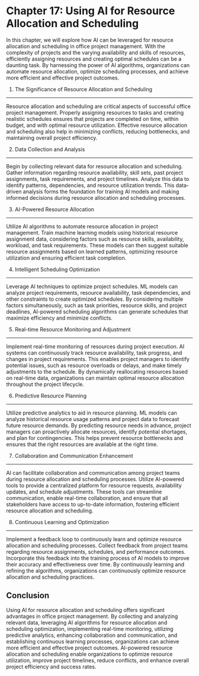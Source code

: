 Chapter 17: Using AI for Resource Allocation and Scheduling
===========================================================

In this chapter, we will explore how AI can be leveraged for resource allocation and scheduling in office project management. With the complexity of projects and the varying availability and skills of resources, efficiently assigning resources and creating optimal schedules can be a daunting task. By harnessing the power of AI algorithms, organizations can automate resource allocation, optimize scheduling processes, and achieve more efficient and effective project outcomes.

1. The Significance of Resource Allocation and Scheduling
---------------------------------------------------------

Resource allocation and scheduling are critical aspects of successful office project management. Properly assigning resources to tasks and creating realistic schedules ensures that projects are completed on time, within budget, and with optimal resource utilization. Effective resource allocation and scheduling also help in minimizing conflicts, reducing bottlenecks, and maintaining overall project efficiency.

2. Data Collection and Analysis
-------------------------------

Begin by collecting relevant data for resource allocation and scheduling. Gather information regarding resource availability, skill sets, past project assignments, task requirements, and project timelines. Analyze this data to identify patterns, dependencies, and resource utilization trends. This data-driven analysis forms the foundation for training AI models and making informed decisions during resource allocation and scheduling processes.

3. AI-Powered Resource Allocation
---------------------------------

Utilize AI algorithms to automate resource allocation in project management. Train machine learning models using historical resource assignment data, considering factors such as resource skills, availability, workload, and task requirements. These models can then suggest suitable resource assignments based on learned patterns, optimizing resource utilization and ensuring efficient task completion.

4. Intelligent Scheduling Optimization
--------------------------------------

Leverage AI techniques to optimize project schedules. ML models can analyze project requirements, resource availability, task dependencies, and other constraints to create optimized schedules. By considering multiple factors simultaneously, such as task priorities, resource skills, and project deadlines, AI-powered scheduling algorithms can generate schedules that maximize efficiency and minimize conflicts.

5. Real-time Resource Monitoring and Adjustment
-----------------------------------------------

Implement real-time monitoring of resources during project execution. AI systems can continuously track resource availability, task progress, and changes in project requirements. This enables project managers to identify potential issues, such as resource overloads or delays, and make timely adjustments to the schedule. By dynamically reallocating resources based on real-time data, organizations can maintain optimal resource allocation throughout the project lifecycle.

6. Predictive Resource Planning
-------------------------------

Utilize predictive analytics to aid in resource planning. ML models can analyze historical resource usage patterns and project data to forecast future resource demands. By predicting resource needs in advance, project managers can proactively allocate resources, identify potential shortages, and plan for contingencies. This helps prevent resource bottlenecks and ensures that the right resources are available at the right time.

7. Collaboration and Communication Enhancement
----------------------------------------------

AI can facilitate collaboration and communication among project teams during resource allocation and scheduling processes. Utilize AI-powered tools to provide a centralized platform for resource requests, availability updates, and schedule adjustments. These tools can streamline communication, enable real-time collaboration, and ensure that all stakeholders have access to up-to-date information, fostering efficient resource allocation and scheduling.

8. Continuous Learning and Optimization
---------------------------------------

Implement a feedback loop to continuously learn and optimize resource allocation and scheduling processes. Collect feedback from project teams regarding resource assignments, schedules, and performance outcomes. Incorporate this feedback into the training process of AI models to improve their accuracy and effectiveness over time. By continuously learning and refining the algorithms, organizations can continuously optimize resource allocation and scheduling practices.

Conclusion
----------

Using AI for resource allocation and scheduling offers significant advantages in office project management. By collecting and analyzing relevant data, leveraging AI algorithms for resource allocation and scheduling optimization, implementing real-time monitoring, utilizing predictive analytics, enhancing collaboration and communication, and establishing continuous learning processes, organizations can achieve more efficient and effective project outcomes. AI-powered resource allocation and scheduling enable organizations to optimize resource utilization, improve project timelines, reduce conflicts, and enhance overall project efficiency and success rates.
